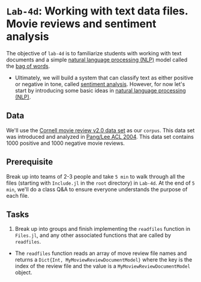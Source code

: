 # `Lab-4d`: Working with text data files. Movie reviews and sentiment analysis
The objective of `lab-4d` is to familiarize students with working with text documents and a simple [natural language processing (NLP)](https://en.wikipedia.org/wiki/Natural_language_processing) model called the [bag of words](https://en.wikipedia.org/wiki/Bag-of-words_model).

* Ultimately, we will build a system that can classify text as either positive or negative in tone, called [sentiment analysis](https://en.wikipedia.org/wiki/Sentiment_analysis). However, for now let's start by introducing some basic ideas in [natural language processing (NLP)](https://en.wikipedia.org/wiki/Natural_language_processing).

## Data
We'll use the [Cornell movie review v2.0 data set](http://www.cs.cornell.edu/people/pabo/movie-review-data) as our `corpus`. This data set was introduced and analyzed in [Pang/Lee ACL 2004](https://aclanthology.org/P04-1035/). This data set contains 1000 positive and 1000 negative movie reviews.

## Prerequisite 
Break up into teams of 2-3 people and take `5 min` to walk through all the files (starting with `Include.jl` in the `root` directory) in `Lab-4d`. At the end of `5 min`, we'll do a class Q&A to ensure everyone understands the purpose of each file.

## Tasks
1. Break up into groups and finish implementing the `readfiles` function in `Files.jl`, and any other associated functions that are called by `readfiles`.
* The `readfiles` function reads an array of move review file names and returns a `Dict{Int, MyMoviewReviewDocumentModel}` where the key is the index of the review file and the value is a `MyMoviewReviewDocumentModel` object.